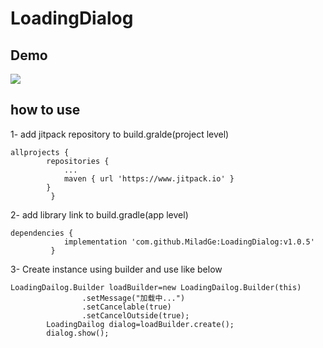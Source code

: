 LoadingDialog
==
Demo
--
![](https://github.com/gittjy/LoadingDialog/raw/master/demogif/自定义加载Dialog.gif)  



how to use
--
1- add jitpack repository to build.gralde(project level)

```
allprojects {
		repositories {
			...
			maven { url 'https://www.jitpack.io' }
		}
	     }
```
2- add library link to build.gradle(app level)

```
dependencies {
	        implementation 'com.github.MiladGe:LoadingDialog:v1.0.5'
	     }
```
3- Create instance using builder and use like below

```
LoadingDailog.Builder loadBuilder=new LoadingDailog.Builder(this)
                .setMessage("加载中...")
                .setCancelable(true)
                .setCancelOutside(true);
        LoadingDailog dialog=loadBuilder.create();
        dialog.show();
```

